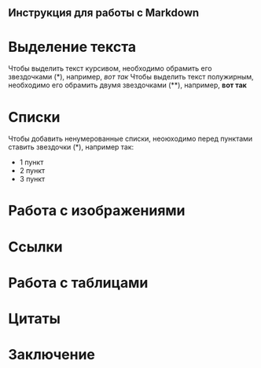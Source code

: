 ## Инструкция для работы с Markdown
# Выделение текста
Чтобы выделить текст курсивом, необходимо обрамить его звездочками (*), например, *вот так*
Чтобы выделить текст полужирным, необходимо его обрамить двумя звездочками (**), например, **вот так**
# Списки
Чтобы добавить ненумерованные списки, неоюходимо перед пунктами ставить звездочки (*), например так:
* 1 пункт
* 2 пункт
* 3 пункт
# Работа с изображениями

# Ссылки

# Работа с таблицами

# Цитаты

# Заключение